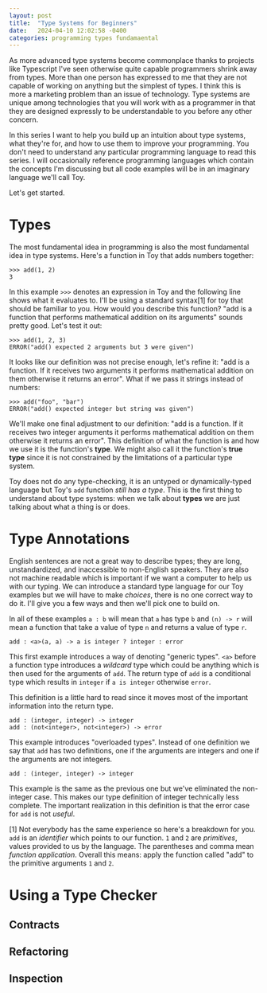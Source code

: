 ```yaml
---
layout: post
title:  "Type Systems for Beginners"
date:   2024-04-10 12:02:58 -0400
categories: programming types fundamaental
---
```

As more advanced type systems become commonplace thanks to projects like Typescript I've seen otherwise quite capable programmers shrink away from types. More than one person has expressed to me that they are not capable of working on anything but the simplest of types. I think this is more a marketing problem than an issue of technology. Type systems are unique among technologies that you will work with as a programmer in that they are designed expressly to be understandable to you before any other concern.

In this series I want to help you build up an intuition about type systems, what they're for, and how to use them to improve your programming. You don't need to understand any particular programming language to read this series. I will occasionally reference programming languages which contain the concepts I'm discussing but all code examples will be in an imaginary language we'll call Toy.

Let's get started.

# Types

The most fundamental idea in programming is also the most fundamental idea in type systems. Here's a function in Toy that adds numbers together:

```
>>> add(1, 2)
3
```

In this example `>>>` denotes an expression in Toy and the following line shows what it evaluates to. I'll be using a standard syntax[1] for toy that should be familiar to you. How would you describe this function? "add is a function that performs mathematical addition on its arguments" sounds pretty good. Let's test it out:

```
>>> add(1, 2, 3)
ERROR("add() expected 2 arguments but 3 were given")
```

It looks like our definition was not precise enough, let's refine it: "add is a function. If it receives two arguments it performs mathematical addition on them otherwise it returns an error". What if we pass it strings instead of numbers:

```
>>> add("foo", "bar")
ERROR("add() expected integer but string was given")
```

We'll make one final adjustment to our definition: "add is a function. If it receives two integer arguments it performs mathematical addition on them otherwise it returns an error". This definition of what the function is and how we use it is the function's **type**. We might also call it the function's **true type** since it is not constrained by the limitations of a particular type system.

Toy does not do any type-checking, it is an untyped or dynamically-typed language but Toy's `add` function *still has a type*. This is the first thing to understand about type systems: when we talk about **types** we are just talking about what a thing is or does.

# Type Annotations

English sentences are not a great way to describe types; they are long, unstandardized, and inaccessible to non-English speakers. They are also not machine readable which is important if we want a computer to help us with our typing. We can introduce a standard type language for our Toy examples but we will have to make _choices_, there is no one correct way to do it. I'll give you a few ways and then we'll pick one to build on.

In all of these examples `a : b` will mean that `a` has type `b` and `(n) -> r` will mean a function that take a value of type `n` and returns a value of type `r`.

```
add : <a>(a, a) -> a is integer ? integer : error
```
This first example introduces a way of denoting "generic types". `<a>` before a function type introduces a *wildcard* type which could be anything which is then used for the arguments of `add`. The return type of `add` is a conditional type which results in `integer` if `a is integer` otherwise `error`.

This definition is a little hard to read since it moves most of the important information into the return type.

```
add : (integer, integer) -> integer
add : (not<integer>, not<integer>) -> error
```
This example introduces "overloaded types". Instead of one definition we say that `add` has two definitions, one if the arguments are integers and one if the arguments are not integers.


```
add : (integer, integer) -> integer
```
This example is the same as the previous one but we've eliminated the non-integer case. This makes our type definition of integer technically less complete. The important realization in this definition is that the error case for `add` is not *useful*. 


[1] Not everybody has the same experience so here's a breakdown for you. `add` is an *identifier* which points to our function. `1` and `2` are *primitives*, values provided to us by the language. The parentheses and comma mean *function application*. Overall this means: apply the function called "add" to the primitive arguments `1` and `2`.





# Using a Type Checker

## Contracts

## Refactoring

## Inspection